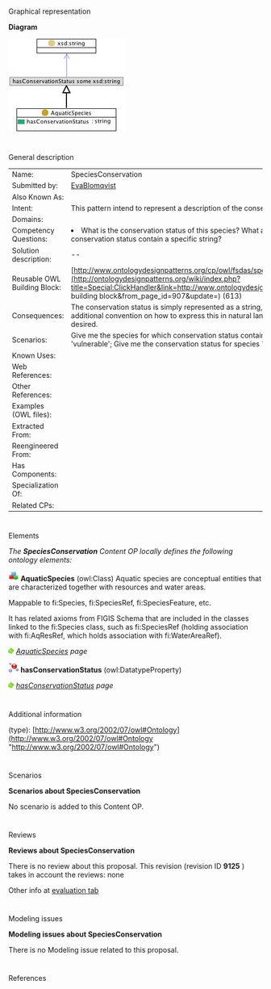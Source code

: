 # 

 Graphical representation



__Diagram__ 





[![Image:Speciesconservation.jpg](public/images/1/1b/Speciesconservation.jpg)](../Image/Speciesconservation.jpg "Image:Speciesconservation.jpg")





# 

 General description




|  |  |
| --- | --- |
|  Name:  |  SpeciesConservation  |
|  Submitted by:  | [EvaBlomqvist](../User/EvaBlomqvist "User:EvaBlomqvist")  |
|  Also Known As:  |  |
|  Intent:  |  This pattern intend to represent a description of the conservation status of aquatic species.  |
|  Domains:  |  |
|  Competency Questions:  | <li>       What is the conservation status of this species? What are the species with a specific conservation status? What species' conservation status contain a specific string?      </li> |
|  Solution description:  |  --  |
|  Reusable OWL Building Block:  | [http://www.ontologydesignpatterns.org/cp/owl/fsdas/speciesconservation.owl](http://ontologydesignpatterns.org/wiki/index.php?title=Special:ClickHandler&link=http://www.ontologydesignpatterns.org/cp/owl/fsdas/speciesconservation.owl&message=OWL building block&from_page_id=907&update=)  (613)  |
|  Consequences:  |  The conservation status is simply represented as a string, there are no restrictions on how to express the status, thereby an additional convention on how to express this in natural language could be needed if a uniform naming of status levels is desired.  |
|  Scenarios:  |  Give me the species for which conservation status contains 'Vulnerable'; Give me the species for which conservation status is 'vulnerable'; Give me the conservation status for species 'Ostrica gigas  |
|  Known Uses:  |  |
|  Web References:  |  |
|  Other References:  |  |
|  Examples (OWL files):  |  |
|  Extracted From:  |  |
|  Reengineered From:  |  |
|  Has Components:  |  |
|  Specialization Of:  |  |
|  Related CPs:  |  |



  





# 

 Elements



_The
 __SpeciesConservation__ 
 Content OP locally defines the following ontology elements:_ 





[![Class](public/images/thumb/2/27/Class.gif/20px-Class.gif)](../Image/Class.gif "Class")
__AquaticSpecies__ 
 (owl:Class) Aquatic species are conceptual entities that are characterized together with resources and water areas.
 
 Mappable to fi:Species, fi:SpeciesRef, fi:SpeciesFeature, etc.
 



 It has related axioms from FIGIS Schema that are included in the classes linked to the fi:Species class, such as fi:SpeciesRef (holding association with fi:AqResRef, which holds association with fi:WaterAreaRef).
 



[![](public/images/thumb/8/87/ArrowRight.gif/11px-ArrowRight.gif)](../Image/ArrowRight.gif "ArrowRight.gif")
_[AquaticSpecies](../Submissions/SpeciesConservation/AquaticSpecies "Submissions:SpeciesConservation/AquaticSpecies") 
 page_ 



[![DatatypeProperty](public/images/thumb/a/a5/DatatypeProperty.gif/20px-DatatypeProperty.gif)](../Image/DatatypeProperty.gif "DatatypeProperty")
__hasConservationStatus__ 
 (owl:DatatypeProperty)
 
[![](public/images/thumb/8/87/ArrowRight.gif/11px-ArrowRight.gif)](../Image/ArrowRight.gif "ArrowRight.gif")
_[hasConservationStatus](../Submissions/SpeciesConservation/hasConservationStatus "Submissions:SpeciesConservation/hasConservationStatus") 
 page_ 


# 

 Additional information



 (type):
 [http://www.w3.org/2002/07/owl#Ontology](http://www.w3.org/2002/07/owl#Ontology "http://www.w3.org/2002/07/owl#Ontology") 




# 

 Scenarios




__Scenarios about SpeciesConservation__ 


 No scenario is added to this Content OP.
 




# 

 Reviews




__Reviews about SpeciesConservation__ 


 There is no review about this proposal.
This revision (revision ID
 __9125__ 
 ) takes in account the reviews: none
 



 Other info at
 [evaluation tab](http://ontologydesignpatterns.org/wiki/index.php?title=Submissions:SpeciesConservation&action=evaluation "http://ontologydesignpatterns.org/wiki/index.php?title=Submissions:SpeciesConservation&action=evaluation") 





  





# 

 Modeling issues




__Modeling issues about SpeciesConservation__ 


 There is no Modeling issue related to this proposal.
 




  





# 

 References